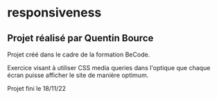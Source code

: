 # responsiveness

## Projet réalisé par Quentin Bource

Projet créé dans le cadre de la formation BeCode.

Exercice visant à utiliser CSS media queries dans l'optique que chaque écran puisse afficher le site de manière optimum.

Projet fini le 18/11/22


